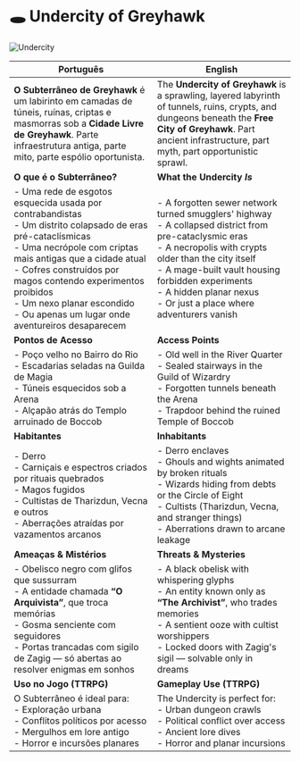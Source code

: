 # 🕳️ Undercity of Greyhawk
![Undercity](undercity.png)

| Português | English |
|-----------|---------|
| **O Subterrâneo de Greyhawk** é um labirinto em camadas de túneis, ruínas, criptas e masmorras sob a **Cidade Livre de Greyhawk**. Parte infraestrutura antiga, parte mito, parte espólio oportunista. | The **Undercity of Greyhawk** is a sprawling, layered labyrinth of tunnels, ruins, crypts, and dungeons beneath the **Free City of Greyhawk**. Part ancient infrastructure, part myth, part opportunistic sprawl. |
| **O que é o Subterrâneo?** | **What the Undercity *Is*** |
| - Uma rede de esgotos esquecida usada por contrabandistas<br>- Um distrito colapsado de eras pré-cataclísmicas<br>- Uma necrópole com criptas mais antigas que a cidade atual<br>- Cofres construídos por magos contendo experimentos proibidos<br>- Um nexo planar escondido<br>- Ou apenas um lugar onde aventureiros desaparecem | - A forgotten sewer network turned smugglers' highway<br>- A collapsed district from pre-cataclysmic eras<br>- A necropolis with crypts older than the city itself<br>- A mage-built vault housing forbidden experiments<br>- A hidden planar nexus<br>- Or just a place where adventurers vanish |
| **Pontos de Acesso** | **Access Points** |
| - Poço velho no Bairro do Rio<br>- Escadarias seladas na Guilda de Magia<br>- Túneis esquecidos sob a Arena<br>- Alçapão atrás do Templo arruinado de Boccob | - Old well in the River Quarter<br>- Sealed stairways in the Guild of Wizardry<br>- Forgotten tunnels beneath the Arena<br>- Trapdoor behind the ruined Temple of Boccob |
| **Habitantes** | **Inhabitants** |
| - Derro<br>- Carniçais e espectros criados por rituais quebrados<br>- Magos fugidos<br>- Cultistas de Tharizdun, Vecna e outros<br>- Aberrações atraídas por vazamentos arcanos | - Derro enclaves<br>- Ghouls and wights animated by broken rituals<br>- Wizards hiding from debts or the Circle of Eight<br>- Cultists (Tharizdun, Vecna, and stranger things)<br>- Aberrations drawn to arcane leakage |
| **Ameaças & Mistérios** | **Threats & Mysteries** |
| - Obelisco negro com glifos que sussurram<br>- A entidade chamada **“O Arquivista”**, que troca memórias<br>- Gosma senciente com seguidores<br>- Portas trancadas com sigilo de Zagig — só abertas ao resolver enigmas em sonhos | - A black obelisk with whispering glyphs<br>- An entity known only as **“The Archivist”**, who trades memories<br>- A sentient ooze with cultist worshippers<br>- Locked doors with Zagig's sigil — solvable only in dreams |
| **Uso no Jogo (TTRPG)** | **Gameplay Use (TTRPG)** |
| O Subterrâneo é ideal para:<br>- Exploração urbana<br>- Conflitos políticos por acesso<br>- Mergulhos em lore antigo<br>- Horror e incursões planares | The Undercity is perfect for:<br>- Urban dungeon crawls<br>- Political conflict over access<br>- Ancient lore dives<br>- Horror and planar incursions |
